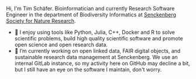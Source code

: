 Hi, I'm Tim Schäfer.
Bioinformatician and currently Research Software Engineer in the department of Biodiversity Informatics at [Senckenberg Society for Nature Research](https://www.senckenberg.de).

- :rocket: I enjoy using tools like Python, Julia, C++, Docker and R to solve scientific problems, build high quality scientific software and promote open science and open research data.
- 🌱 I’m currently working on open linked data, FAIR digital objects, and sustainable research data management at Senckenberg. We use an internal GitLab instance, so my activity here on GitHub may decline a bit, but I still have an eye on the software I maintain, don't worry.
